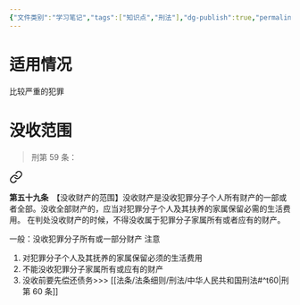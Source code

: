 ```yaml
---
{"文件类别":"学习笔记","tags":["知识点","刑法"],"dg-publish":true,"permalink":"/学习笔记studyup/刑总/没收财产/","dgPassFrontmatter":true,"created":"2024-11-12T18:50:29.330+08:00","updated":"2024-11-12T18:54:01.652+08:00"}
---
```


# 适用情况
比较严重的犯罪
# 没收范围
>刑第 59 条：
<div class="transclusion internal-embed is-loaded"><a class="markdown-embed-link" href="/////#t59" aria-label="Open link"><svg xmlns="http://www.w3.org/2000/svg" width="24" height="24" viewBox="0 0 24 24" fill="none" stroke="currentColor" stroke-width="2" stroke-linecap="round" stroke-linejoin="round" class="svg-icon lucide-link"><path d="M10 13a5 5 0 0 0 7.54.54l3-3a5 5 0 0 0-7.07-7.07l-1.72 1.71"></path><path d="M14 11a5 5 0 0 0-7.54-.54l-3 3a5 5 0 0 0 7.07 7.07l1.71-1.71"></path></svg></a><div class="markdown-embed">



**第五十九条**　【没收财产的范围】没收财产是没收犯罪分子个人所有财产的一部或者全部。没收全部财产的，应当对犯罪分子个人及其扶养的家属保留必需的生活费用。
在判处没收财产的时候，不得没收属于犯罪分子家属所有或者应有的财产。 

</div></div>


一般：没收犯罪分子所有或一部分财产
注意
1. 对犯罪分子个人及其抚养的家属保留必须的生活费用
2. 不能没收犯罪分子家属所有或应有的财产
3. 没收前要先偿还债务>>> [[法条/法条细则/刑法/中华人民共和国刑法#^t60\|刑第 60 条]]
